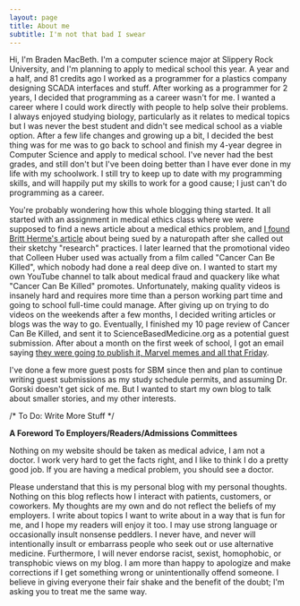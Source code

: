 ```yaml
---
layout: page
title: About me
subtitle: I'm not that bad I swear
---
```


Hi, I'm Braden MacBeth. I'm a computer science major at Slippery Rock University, and I'm planning to apply to medical school this year. A year and a half, and 81 credits ago I worked as a programmer for a plastics company designing SCADA interfaces and stuff. After working as a programmer for 2 years, I decided that programming as a career wasn't for me. I wanted a career where I could work directly with people to help solve their problems. I always enjoyed studying biology, particularly as it relates to medical topics but I was never the best student and didn't see medical school as a viable option. After a few life changes and growing up a bit, I decided the best thing was for me was to go back to school and finish my 4-year degree in Computer Science and apply to medical school. I've never had the best grades, and still don't but I've been doing better than I have ever done in my life with my schoolwork. I still try to keep up to date with my programming skills, and will happily put my skills to work for a good cause; I just can't do programming as a career. 

You're probably wondering how this whole blogging thing started. It all started with an assignment in medical ethics class where we were supposed to find a news article about a medical ethics problem, and [I found Britt Herme's article](https://www.naturopathicdiaries.com/colleen-huber-cancer-quack-legal-thuggery/) about being sued by a naturopath after  she called out their sketchy "research" practices. I later learned that the promotional video that Colleen Huber used was actually from a film called "Cancer Can Be Killed", which nobody had done a real deep dive on. I wanted to start my own YouTube channel to talk about medical fraud and quackery like what "Cancer Can Be Killed" promotes. Unfortunately, making quality videos is insanely hard and requires more time than a person working part time and going to school full-time could manage. After giving up on trying to do videos on the weekends after a few months, I decided writing articles or blogs was the way to go. Eventually, I finished my 10 page review of Cancer Can Be Killed, and sent it to ScienceBasedMedicine.org as a potential guest submission. After about a month on the first week of school, I got an email saying [they were going to publish it, Marvel memes and all that Friday](https://sciencebasedmedicine.org/bad-documentary-review-cancer-can-be-killed/). 

I've done a few more guest posts for SBM since then and plan to continue writing guest submissions as my study schedule permits, and assuming Dr. Gorski doesn't get sick of me. But I wanted to start my own blog to talk about smaller stories, and my other interests. 

/* To Do: Write More Stuff */

**A Foreword To Employers/Readers/Admissions Committees**

Nothing on my website should be taken as medical advice, I am not a doctor. I work very hard to get the facts right, and I like to think I do a pretty good job. If you are having a medical problem, you should see a doctor. 

Please understand that this is my personal blog with my personal thoughts. Nothing on this blog reflects how I interact with patients, customers, or coworkers. My thoughts are my own and do not reflect the beliefs of my employers. I write about topics I want to write about in a way that is fun for me, and I hope my readers will enjoy it too. I may use strong language or occasionally insult nonsense peddlers. I never have, and never will intentionally insult or embarrass people who seek out or use alternative medicine. Furthermore, I will never endorse racist, sexist, homophobic, or transphobic views on my blog. I am more than happy to apologize and make corrections if I get something wrong or unintentionally offend someone. I believe in giving everyone their fair shake and the benefit of the doubt; I'm asking you to treat me the same way.  
